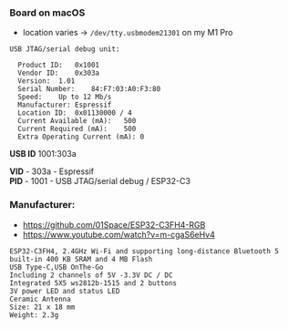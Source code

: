 ### Board on macOS


- location varies -> `/dev/tty.usbmodem21301` on my M1 Pro

```text
USB JTAG/serial debug unit:

  Product ID:	0x1001
  Vendor ID:	0x303a
  Version:	1.01
  Serial Number:	84:F7:03:A0:F3:80
  Speed:	Up to 12 Mb/s
  Manufacturer:	Espressif
  Location ID:	0x01130000 / 4
  Current Available (mA):	500
  Current Required (mA):	500
  Extra Operating Current (mA):	0
```

**USB ID**	1001:303a

**VID** - 303a - Espressif  
**PID** - 1001 - USB JTAG/serial debug / ESP32-C3 


### Manufacturer: 

- https://github.com/01Space/ESP32-C3FH4-RGB
- https://www.youtube.com/watch?v=m-cgaS6eHv4

```
ESP32-C3FH4, 2.4GHz Wi-Fi and supporting long-distance Bluetooth 5 
built-in 400 KB SRAM and 4 MB Flash
USB Type-C,USB OnThe-Go
Including 2 channels of 5V -3.3V DC / DC
Integrated 5X5 ws2812b-1515 and 2 buttons 
3V power LED and status LED
Ceramic Antenna
Size: 21 x 18 mm
Weight: 2.3g
```
